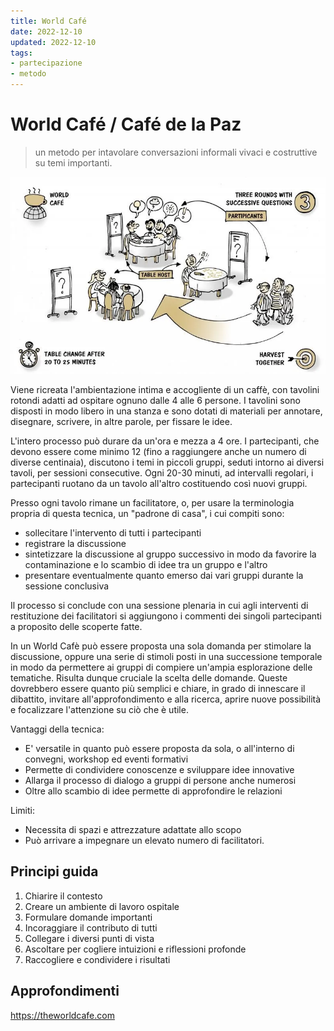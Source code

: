 ```yaml
---
title: World Café
date: 2022-12-10
updated: 2022-12-10
tags:
- partecipazione
- metodo
---
```


# World Café / Café de la Paz
> un metodo per intavolare conversazioni informali vivaci e costruttive su temi importanti.

![](../../assets/img/2050/world-cafe.webp)

Viene ricreata l'ambientazione intima e accogliente di un caffè, con tavolini rotondi adatti ad ospitare ognuno dalle 4 alle 6 persone. I tavolini sono disposti in modo libero in una stanza e sono dotati di materiali per annotare, disegnare, scrivere, in altre parole, per fissare le idee.

L'intero processo può durare da un'ora e mezza a 4 ore. I partecipanti, che devono essere come minimo 12 (fino a raggiungere anche un numero di diverse centinaia), discutono i temi in piccoli gruppi, seduti intorno ai diversi tavoli, per sessioni consecutive. Ogni 20-30 minuti, ad intervalli regolari, i partecipanti ruotano da un tavolo all'altro costituendo così nuovi gruppi.

Presso ogni tavolo rimane un facilitatore, o, per usare la terminologia propria di questa tecnica, un "padrone di casa", i cui compiti sono:

- sollecitare l'intervento di tutti i partecipanti
- registrare la discussione
- sintetizzare la discussione al gruppo successivo in modo da favorire la contaminazione e lo scambio di idee tra un gruppo e l'altro
- presentare eventualmente quanto emerso dai vari gruppi durante la sessione conclusiva

Il processo si conclude con una sessione plenaria in cui agli interventi di restituzione dei facilitatori si aggiungono i commenti dei singoli partecipanti a proposito delle scoperte fatte.

In un World Cafè può essere proposta una sola domanda per stimolare la discussione, oppure una serie di stimoli posti in una successione temporale in modo da permettere ai gruppi di compiere un'ampia esplorazione delle tematiche. Risulta dunque cruciale la scelta delle domande. Queste dovrebbero essere quanto più semplici e chiare, in grado di innescare il dibattito, invitare all'approfondimento e alla ricerca, aprire nuove possibilità e focalizzare l'attenzione su ciò che è utile.

Vantaggi della tecnica:

- E' versatile in quanto può essere proposta da sola, o all'interno di convegni, workshop ed eventi formativi
- Permette di condividere conoscenze e sviluppare idee innovative
- Allarga il processo di dialogo a gruppi di persone anche numerosi
- Oltre allo scambio di idee permette di approfondire le relazioni

Limiti:

-   Necessita di spazi e attrezzature adattate allo scopo
-   Può arrivare a impegnare un elevato numero di facilitatori.

## Principi guida

1. Chiarire il contesto
2. Creare un ambiente di lavoro ospitale
3. Formulare domande importanti
4. Incoraggiare il contributo di tutti
5. Collegare i diversi punti di vista
6. Ascoltare per cogliere intuizioni e riflessioni profonde
7. Raccogliere e condividere i risultati


## Approfondimenti
<https://theworldcafe.com>
